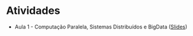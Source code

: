 # Atividades

* Aula 1 - Computação Paralela, Sistemas Distribuídos e BigData  ([Slides](https://github.com/ai2-education-fiep-turma-4/05-CP_PySpark/blob/main/Slides/CP_SD.pdf))


